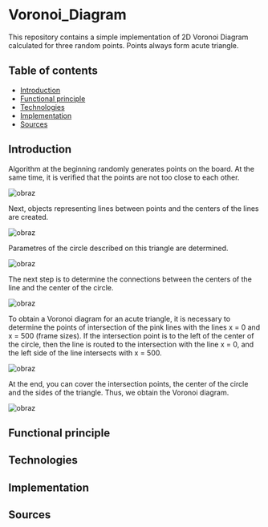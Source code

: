 # Voronoi_Diagram

This repository contains a simple implementation of 2D Voronoi Diagram calculated for three random points. Points always form acute triangle.

## Table of contents
* [Introduction](#introduction)
* [Functional principle](#functional-principle)
* [Technologies](#technologies)
* [Implementation](#implementation)
* [Sources](#sources)

## Introduction
Algorithm at the beginning randomly generates points on the board. At the same time, it is verified that the points are not too close to each other.

![obraz](https://user-images.githubusercontent.com/77791657/173353858-1aa32ffc-4ef5-48ef-9563-8395f5fd6498.png)

Next, objects representing lines between points and the centers of the lines are created.

![obraz](https://user-images.githubusercontent.com/77791657/173354670-4d7ccf7a-ae45-4cf7-9f88-606f273d189e.png)

Parametres of the circle described on this triangle are determined. 

![obraz](https://user-images.githubusercontent.com/77791657/173359624-ad486fca-f44d-4aa8-8aae-a6581ea72913.png)

The next step is to determine the connections between the centers of the line and the center of the circle.

![obraz](https://user-images.githubusercontent.com/77791657/173357123-493d0484-2c62-45ca-8c41-02d2d918ded7.png)

To obtain a Voronoi diagram for an acute triangle, it is necessary to determine the points of intersection of the pink lines with the lines x = 0 and x = 500 (frame sizes).
If the intersection point is to the left of the center of the circle, then the line is routed to the intersection with the line x = 0, and the left side of the line intersects with x = 500.

![obraz](https://user-images.githubusercontent.com/77791657/173357988-2b71ef04-cdc7-496d-8136-132a46eb3b8b.png)

At the end, you can cover the intersection points, the center of the circle and the sides of the triangle. Thus, we obtain the Voronoi diagram.

![obraz](https://user-images.githubusercontent.com/77791657/173358871-f360b199-d9ee-492a-bd06-e092c5302cc6.png)

## Functional principle

## Technologies

## Implementation

## Sources
